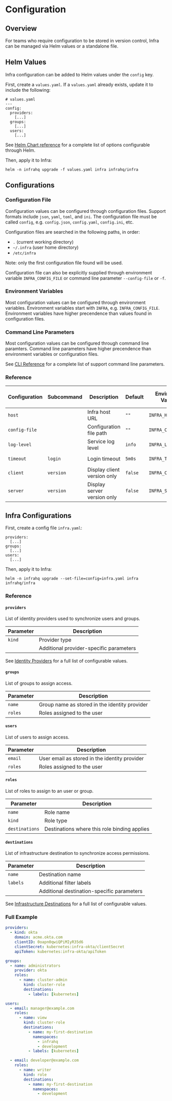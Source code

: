 # Configuration

## Overview

For teams who require configuration to be stored in version control, Infra can be managed via Helm values or a standalone file.

## Helm Values

Infra configuration can be added to Helm values under the `config` key.

First, create a `values.yaml`. If a `values.yaml` already exists, update it to include the following:

```
# values.yaml
---
config:
  providers:
    [...]
  groups:
    [...]
  users:
    [...]
```

See [Helm Chart reference](./helm.md) for a complete list of options configurable through Helm.

Then, apply it to Infra:

```
helm -n infrahq upgrade -f values.yaml infra infrahq/infra
```

## Configurations

### Configuration File

Configuration values can be configured through configuration files. Support formats include `json`, `yaml`, `toml`, and `ini`. The configuration file must be called `config`, e.g. `config.json`, `config.yaml`, `config.ini`, etc.

Configuration files are searched in the following paths, in order:

* `.` (current working directory)
* `~/.infra` (user home directory)
* `/etc/infra`

Note: only the first configuration file found will be used.

Configuration file can also be explicitly supplied through environment variable `INFRA_CONFIG_FILE` or command line parameter `--config-file` or `-f`.

### Environment Variables

Most configuration values can be configured through environment variables. Environment variables start with `INFRA`, e.g. `INFRA_CONFIG_FILE`. Environment variables have higher precendence than values found in configuration files.

### Command Line Parameters

Most configuration values can be configured through command line paramters. Command line parameters have higher precendence than environment variables or configuration files.

See [CLI Reference](./cli.md) for a complete list of support command line parameters.

### Reference

| Configuration | Subcommand | Description                 | Default | Environment Variable | Command Line Parameter |
|---------------|------------|-----------------------------|---------|----------------------|------------------------|
| `host`        |            | Infra host URL              | `""`    | `INFRA_HOST`         | `--host`, `-H`         |
| `config-file` |            | Configuration file path     | `""`    | `INFRA_CONFIG_FILE`  | `--config-file`, `-f`  |
| `log-level`   |            | Service log level           | `info`  | `INFRA_LOG_LEVEL`    | `--log-level`, `-l`    |
| `timeout`     | `login`    | Login timeout               | `5m0s`  | `INFRA_TIMEOUT`      | `--timeout`, `-t`      |
| `client`      | `version`  | Display client version only | `false` | `INFRA_CLIENT`       | `--client`             |
| `server`      | `version`  | Display server version only | `false` | `INFRA_SERVER`       | `--server`             |


## Infra Configurations

First, create a config file `infra.yaml`:

```
providers:
  [...]
groups:
  [...]
users:
  [...]
```

Then, apply it to Infra:

```
helm -n infrahq upgrade --set-file=config=infra.yaml infra infrahq/infra
```

### Reference

#### `providers`

List of identity providers used to synchronize users and groups.

| Parameter      | Description                                  |
|----------------|----------------------------------------------|
| `kind`         | Provider type                                |
|                | Additional provider-specific parameters      |

See [Identity Providers](./providers/) for a full list of configurable values.

#### `groups`

List of groups to assign access.

| Parameter      | Description                                   |
|----------------|-----------------------------------------------|
| `name`         | Group name as stored in the identity provider |
| `roles`        | Roles assigned to the user                    |

#### `users`

List of users to assign access.

| Parameter      | Description                                   |
|----------------|-----------------------------------------------|
| `email`        | User email as stored in the identity provider |
| `roles`        | Roles assigned to the user                    |

#### `roles`

List of roles to assign to an user or group.

| Parameter      | Description                                  |
|----------------|----------------------------------------------|
| `name`         | Role name                                    |
| `kind`         | Role type                                    |
| `destinations` | Destinations where this role binding applies |

#### `destinations`

List of infrastructure destination to synchronize access permissions.

| Parameter      | Description                                  |
|----------------|----------------------------------------------|
| `name`         | Destination name                             |
| `labels`       | Additional filter labels                     |
|                | Additional destination-specific parameters   |

See [Infrastructure Destinations](./destinations/) for a full list of configurable values.

### Full Example

```yaml
providers:
  - kind: okta
    domain: acme.okta.com
    clientID: 0oapn0qwiQPiMIyR35d6
    clientSecret: kubernetes:infra-okta/clientSecret
    apiToken: kubernetes:infra-okta/apiToken

groups:
  - name: administrators
    provider: okta
    roles:
      - name: cluster-admin
        kind: cluster-role
        destinations:
          - labels: [kubernetes]

users:
  - email: manager@example.com
    roles:
      - name: view
        kind: cluster-role
        destinations:
          - name: my-first-destination
            namespaces:
              - infrahq
              - development
          - labels: [kubernetes]

  - email: developer@example.com
    roles:
      - name: writer
        kind: role
        destinations:
          - name: my-first-destination
            namespaces:
              - development
```

